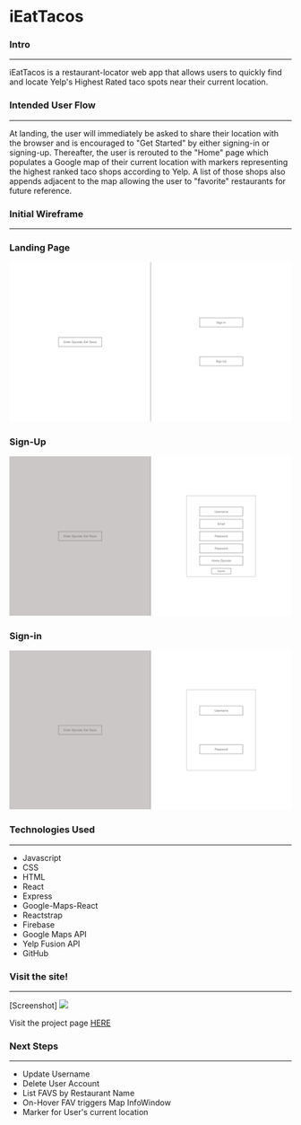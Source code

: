 # iEatTacos

### Intro
_______________________________________________________________________________________________________________________

iEatTacos is a restaurant-locator web app that allows users to quickly find and locate Yelp's Highest Rated taco spots near their current location.


### Intended User Flow
_______________________________________________________________________________________________________________________
At landing, the user will immediately be asked to share their location with the browser and is encouraged to "Get Started" by either signing-in or signing-up.  Thereafter, the user is rerouted to the "Home" page which populates a Google map of their current location with markers representing the highest ranked taco shops according to Yelp.  A list of those shops also appends adjacent to the map allowing the user to "favorite" restaurants for future reference.

### Initial Wireframe
_______________________________________________________________________________________________________________________
### Landing Page
![Landing Page](wireframes/landing-page.png)
### Sign-Up
![Sign-Up](wireframes/signup.png)
### Sign-in
![Login](wireframes/signin.png)

### Technologies Used
_______________________________________________________________________________________________________________________

* Javascript
* CSS
* HTML
* React
* Express
* Google-Maps-React
* Reactstrap
* Firebase
* Google Maps API
* Yelp Fusion API
* GitHub

### Visit the site!
_______________________________________________________________________________________________________________________
[Screenshot] <img src="https://i.imgur.com/roXU4zc.jpg">

Visit the project page <a href="https://ga-capstone-c7083.firebaseapp.com/">HERE</a>

### Next Steps
_______________________________________________________________________________________________________________________

* Update Username
* Delete User Account
* List FAVS by Restaurant Name
* On-Hover FAV triggers Map InfoWindow
* Marker for User's current location
